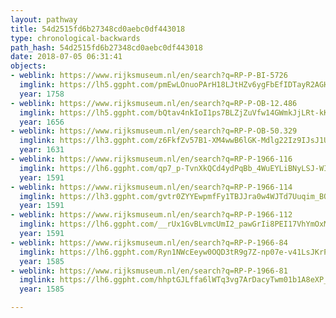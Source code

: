 ```yaml
---
layout: pathway
title: 54d2515fd6b27348cd0aebc0df443018
type: chronological-backwards
path_hash: 54d2515fd6b27348cd0aebc0df443018
date: 2018-07-05 06:31:41
objects:
- weblink: https://www.rijksmuseum.nl/en/search?q=RP-P-BI-5726
  imglink: https://lh5.ggpht.com/pmEwLOnuoPArH18LJtHZv6ygFbEfIDTayR2AGHDS_vXjjVEkWViq3iyTqhcCjRnAADn4fwevs09ELRvsnD5YZD5hNOM=s200
  year: 1758
- weblink: https://www.rijksmuseum.nl/en/search?q=RP-P-OB-12.486
  imglink: https://lh5.ggpht.com/bQtav4nkIoI1ps7BLZjZuVfw14GWmkJjLRt-kKHjwbsmHXnKx-zByeXRvjIkIcXDWeTC_cJsk9LzFTUO5FCSKMaggpRK=s200
  year: 1656
- weblink: https://www.rijksmuseum.nl/en/search?q=RP-P-OB-50.329
  imglink: https://lh3.ggpht.com/z6FkfZv57B1-XM4wwB6lGK-Mdlg22Iz9IJsJ1UByeONLGRDQgKDZPa4sDzQFn-yzIhvna4Du0xFKYtdqildOlPy8qBQ=s200
  year: 1631
- weblink: https://www.rijksmuseum.nl/en/search?q=RP-P-1966-116
  imglink: https://lh6.ggpht.com/qp7_p-TvnXkQCd4ydPqBb_4WuEYLiBNyLSJ-WIrWuhfoM6f9VRWL4EjPAr07cbwhGQfMDJ1TNQOjy7vZKHVCS66p2J8=s200
  year: 1591
- weblink: https://www.rijksmuseum.nl/en/search?q=RP-P-1966-114
  imglink: https://lh3.ggpht.com/gvtr0ZYYEwpmfFy1TBJJra0w4WJTd7Uuqim_BQVSxEv-ujFONQcumEH-yKW_aKD4KVq01t3hMXO0CT3ni1QLSXgIP4I=s200
  year: 1591
- weblink: https://www.rijksmuseum.nl/en/search?q=RP-P-1966-112
  imglink: https://lh6.ggpht.com/__rUx1GvBLvmcUmI2_pawGrIi8PEI17VhYmOxMmHj51WjmGpLlN37jCGCq42hsSwXtvtmF6I-5qV3qx9KQtph7f7amA=s200
  year: 1591
- weblink: https://www.rijksmuseum.nl/en/search?q=RP-P-1966-84
  imglink: https://lh6.ggpht.com/Ryn1NWcEeyw0OQD3tR9g7Z-np07e-v41LsJKrPc5hxZN8PVvxdywtkMkM4Ji7iBZpXPN0sKE5jEsen4couPVsFO3d94=s200
  year: 1585
- weblink: https://www.rijksmuseum.nl/en/search?q=RP-P-1966-81
  imglink: https://lh6.ggpht.com/hhptGJLffa6lWTq3vg7ArDacyTwm01b1A8eXP_4s1KR-oJbSBBMCTXSYGMYV15n7tfdH2TyYvg4v4jmFS5FR3KM5W5E=s200
  year: 1585

---
```

